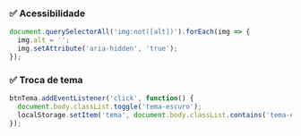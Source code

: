 

### ✅ Acessibilidade
```js
document.querySelectorAll('img:not([alt])').forEach(img => {
  img.alt = '';
  img.setAttribute('aria-hidden', 'true');
});
```

### ✅ Troca de tema
```js
btnTema.addEventListener('click', function() {
  document.body.classList.toggle('tema-escuro');
  localStorage.setItem('tema', document.body.classList.contains('tema-escuro') ? 'escuro' : 'claro');
});

```

